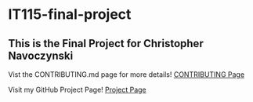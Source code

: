 # IT115-final-project

## This is the Final Project for Christopher Navoczynski

Vist the CONTRIBUTING.md page for more details!
[CONTRIBUTING Page](https://github.com/ChrisNavoczynski/IT115-final-project/blob/main/CONTRIBUTING.md)

Visit my GitHub Project Page!
[Project Page](https://chrisnavoczynski.github.io/IT115-final-project/index.html)

